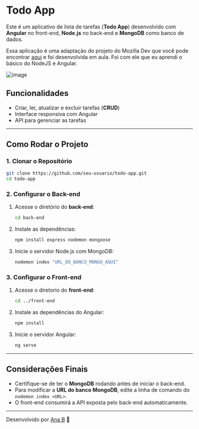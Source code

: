 # Todo App

Este é um aplicativo de lista de tarefas (**Todo App**) desenvolvido com **Angular** no front-end, **Node.js** no back-end e **MongoDB** como banco de dados.

Essa aplicação é uma adaptação do projeto do Mozilla Dev que você pode encontrar [aqui](https://developer.mozilla.org/en-US/docs/Learn_web_development/Core/Frameworks_libraries/Svelte_Todo_list_beginning) e foi  desenvolvida em aula. Foi com ele que eu aprendi o básico do NodeJS e Angular.

![image](https://github.com/user-attachments/assets/4ffccb55-2931-4408-bdec-02211dcd02ff)


## Funcionalidades

- Criar, ler, atualizar e excluir tarefas (**CRUD**)
- Interface responsiva com Angular
- API para gerenciar as tarefas

---

## Como Rodar o Projeto

### 1. Clonar o Repositório

```sh
git clone https://github.com/seu-usuario/todo-app.git
cd todo-app
```

### 2. Configurar o Back-end

1. Acesse o diretório do **back-end**:
   ```sh
   cd back-end
   ```
2. Instale as dependências:
   ```sh
   npm install express nodemon mongoose
   ```
3. Inicie o servidor Node.js com MongoDB:
   ```sh
   nodemon index "URL_DO_BANCO_MONGO_AQUI"
   ```

### 3. Configurar o Front-end

1. Acesse o diretorio do **front-end**:
   ```sh
   cd ../front-end
   ```
2. Instale as dependências do Angular:
   ```sh
   npm install
   ```
3. Inicie o servidor Angular:
   ```sh
   ng serve
   ```

---

## Considerações Finais

- Certifique-se de ter o **MongoDB** rodando antes de iniciar o back-end.
- Para modificar a **URL do banco MongoDB**, edite a linha de comando do `nodemon index <URL>`.
- O front-end consumirá a API exposta pelo back-end automaticamente.

---

Desenvolvido por [Ana B](https://github.com/bianatriz) 🚀

